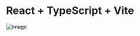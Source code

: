 # React + TypeScript + Vite

![image](https://github.com/user-attachments/assets/0eb9e77c-5b52-4206-8bb6-2bb2308eaaba)
